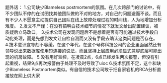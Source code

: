 题外话：
1.公司缺少Blameless postmortem的氛围。在几次跨部门的讨论中，有不少团队不停的在试图找其他团队做的不对的地方，对自己的问题避而不谈。而且有不少人不愿意主动提供自己团队在线上故障处理过程的时间线，人为地增加分析难度。
2.发文不严谨：在没有搞明白技术细节的情况下就发文给出配置建议，被质疑后立马改口。
3.技术公司在发现问题后不是想着是否有可能通过技术手段自动化处理，而是先想到发文让自检自测而又没有手段去确认这类问题是否存在。
4.技术意识宣导刻不容缓。在这个年代，在这个号称科技公司的企业里面居然还有领导说出来数据库使用短连接的说法，而且坚持上层应用必须显式兼容底层可能出现的机房故障。
5.没有用好监控，在凌晨2点，6点已经发生两次报警，但没有引起重视，结果9点再次报警由于处理不及时导致了uioc
6.技术氛围不足，这个和缺少Blameless Postmortem类似。有自信的技术公司敢于把自家宕机的RCA分析直接放在网上供大家